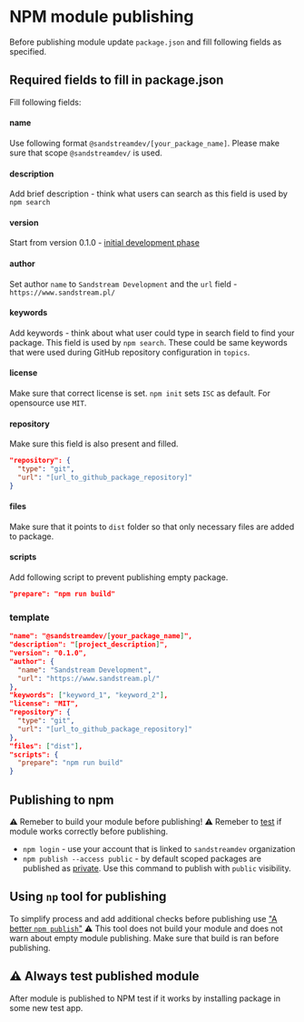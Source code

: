 # NPM module publishing

Before publishing module update `package.json` and fill following fields as specified.

## Required fields to fill in package.json

Fill following fields:

#### name

Use following format `@sandstreamdev/[your_package_name]`. Please make sure that scope `@sandstreamdev/` is used.

#### description

Add brief description - think what users can search as this field is used by `npm search`

#### version

Start from version 0.1.0 - [initial development phase](https://semver.org/#how-should-i-deal-with-revisions-in-the-0yz-initial-development-phase)

#### author

Set author `name` to `Sandstream Development` and the `url` field - `https://www.sandstream.pl/`

#### keywords

Add keywords - think about what user could type in search field to find your package. This field is used by `npm search`. These could be same keywords that were used during GitHub repository configuration in `topics`.

#### license

Make sure that correct license is set. `npm init` sets `ISC` as default. For opensource use `MIT`.

#### repository

Make sure this field is also present and filled.

```json
"repository": {
  "type": "git",
  "url": "[url_to_github_package_repository]"
}
```

#### files

Make sure that it points to `dist` folder so that only necessary files are added to package.

#### scripts

Add following script to prevent publishing empty package.
```json
"prepare": "npm run build"
```

### template

```json
"name": "@sandstreamdev/[your_package_name]",
"description": "[project_description]",
"version": "0.1.0",
"author": {
  "name": "Sandstream Development",
  "url": "https://www.sandstream.pl/"
},
"keywords": ["keyword_1", "keyword_2"],
"license": "MIT",
"repository": {
  "type": "git",
  "url": "[url_to_github_package_repository]"
},
"files": ["dist"],
"scripts": {
  "prepare": "npm run build"
}
```

## Publishing to npm

:warning: Remeber to build your module before publishing!
:warning: Remeber to [test](./npm-module-testing) if module works correctly before publishing.

* `npm login` - use your account that is linked to `sandstreamdev` organization
* `npm publish --access public` - by default scoped packages are published as [private](https://docs.npmjs.com/creating-and-publishing-scoped-public-packages#publishing-scoped-public-packages). Use this command to publish with `public` visibility.

## Using `np` tool for publishing

To simplify process and add additional checks before publishing use ["A better `npm publish`"](https://github.com/sindresorhus/np)
:warning: This tool does not build your module and does not warn about empty module publishing. Make sure that build is ran before publishing.

## :warning: Always test published module

After module is published to NPM test if it works by installing package in some new test app.
